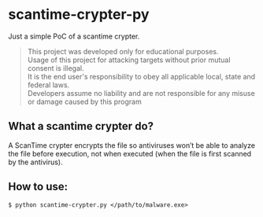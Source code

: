 # scantime-crypter-py
Just a simple PoC of a scantime crypter.
>This project was developed only for educational purposes.<br>
>Usage of this project for attacking targets without prior mutual consent is illegal.<br>
>It is the end user's responsibility to obey all applicable local, state and federal laws.<br>
>Developers assume no liability and are not responsible for any misuse or damage caused by this program  

## What a scantime crypter do?
A ScanTime crypter encrypts the file so antiviruses won’t be able to analyze the file before execution, not when executed (when the file is first scanned by the antivirus).

## How to use:
```shell
$ python scantime-crypter.py </path/to/malware.exe>
```
